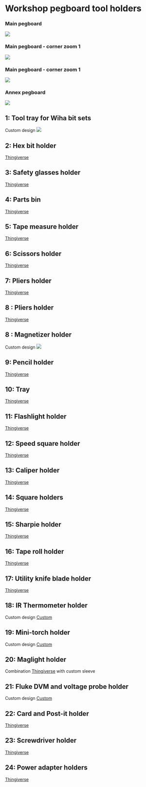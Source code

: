 # Workshop pegboard tool holders

### Main pegboard
![](https://github.com/woodwerk/pegboard/blob/master/img/main.jpeg)
### Main pegboard - corner zoom 1
![](https://github.com/woodwerk/pegboard/blob/master/img/main_zoom_1.jpeg)
### Main pegboard - corner zoom 1
![](https://github.com/woodwerk/pegboard/blob/master/img/main_zoom_2.jpeg)
### Annex pegboard
![](https://github.com/woodwerk/pegboard/blob/master/img/annex.jpeg)

## 1: Tool tray for Wiha bit sets 
Custom design
![](https://github.com/woodwerk/pegboard/blob/master/img/tool_tray.png)
## 2: Hex bit holder
[Thingiverse](https://www.thingiverse.com/thing:1290012)
## 3: Safety glasses holder
[Thingiverse](https://www.thingiverse.com/thing:1741176)
## 4: Parts bin
[Thingiverse](https://www.thingiverse.com/thing:2870643)
## 5: Tape measure holder
[Thingiverse](https://www.thingiverse.com/thing:3105796)
## 6: Scissors holder
[Thingiverse](https://www.thingiverse.com/thing:2751305)
## 7: Pliers holder
[Thingiverse](https://www.thingiverse.com/thing:2847849)
## 8 : Pliers holder
[Thingiverse](https://www.thingiverse.com/thing:2847849)
## 8 : Magnetizer holder
Custom design
![](https://github.com/woodwerk/pegboard/blob/master/img/magnetizer_holder.png)
## 9: Pencil holder
[Thingiverse](https://www.thingiverse.com/thing:4087406)
## 10: Tray
[Thingiverse](https://www.thingiverse.com/thing:2795050)
## 11: Flashlight holder
[Thingiverse](https://www.thingiverse.com/thing:537516)
## 12: Speed square holder
[Thingiverse](http://www.thingiverse.com/thing:1242413)
## 13: Caliper holder
[Thingiverse](http://www.thingiverse.com/thing:2447511)
## 14: Square holders
[Thingiverse](https://www.thingiverse.com/thing:4396912)
## 15: Sharpie holder
[Thingiverse](https://www.thingiverse.com/thing:3019444)
## 16: Tape roll holder
[Thingiverse](https://www.thingiverse.com)
## 17: Utility knife blade holder
[Thingiverse](https://www.thingiverse.com/thing:839173 )
## 18: IR Thermometer holder
Custom design
[Custom](https://www.thingiverse.com/thing:)
## 19: Mini-torch holder 
Custom design
[Custom](https://www.thingiverse.com/thing:)
## 20: Maglight holder
Combination [Thingiverse](https://www.thingiverse.com/thing:) with custom sleeve
## 21: Fluke DVM and voltage probe holder  
Custom design
[Custom](https://www.thingiverse.com/thing:)
## 22: Card and Post-it holder
[Thingiverse](https://www.thingiverse.com/thing:4396912)
## 23: Screwdriver holder
[Thingiverse](https://www.thingiverse.com/thing:4396912)
## 24: Power adapter holders
[Thingiverse](https://www.thingiverse.com/thing:4396912)

